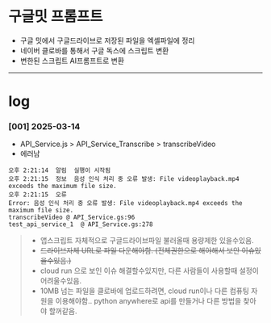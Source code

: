 # 구글밋 프롬프트
- 구글 밋에서 구글드라이브로 저장된 파일을 엑셀파일에 정리
- 네이버 클로바를 통해서 구글 독스에 스크립트 변환
- 변한된 스크립트 AI프롬프트로 변환





---
# log

### [001] 2025-03-14

- API_Service.js > API_Service_Transcribe > transcribeVideo
- 에러남

```
오후 2:21:14	알림	실행이 시작됨
오후 2:21:15	정보	음성 인식 처리 중 오류 발생: File videoplayback.mp4 exceeds the maximum file size.
오후 2:21:15	오류	
Error: 음성 인식 처리 중 오류 발생: File videoplayback.mp4 exceeds the maximum file size.
transcribeVideo	@ API_Service.gs:96
test_api_service_1	@ API_Service.gs:278
```

> - 앱스크립트 자체적으로 구글드라이브파일 불러올때 용량제한 있을수있음.  
> - ~~드라이브자체 URL로 파일 다운해야함. (전체권한으로 해야해서 보안 이슈있을수있음.)~~
> - cloud run 으로 보인 이슈 해결할수있지만, 다른 사람들이 사용할때 설정이 어려울수있음.
> - 10MB 넘는 파일을 클로바에 업로드하려면, cloud run이나 다른 컴퓨팅 자원을 이용해야함.. python anywhere로 api를 만들거나  다른 방법을 찾아야 할꺼같음.